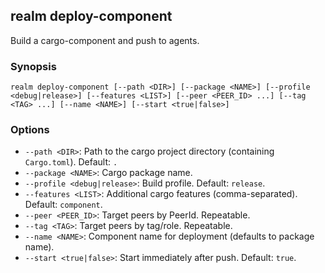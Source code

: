 ## realm deploy-component

Build a cargo-component and push to agents.

### Synopsis

```
realm deploy-component [--path <DIR>] [--package <NAME>] [--profile <debug|release>] [--features <LIST>] [--peer <PEER_ID> ...] [--tag <TAG> ...] [--name <NAME>] [--start <true|false>]
```

### Options

- `--path <DIR>`: Path to the cargo project directory (containing `Cargo.toml`). Default: `.`
- `--package <NAME>`: Cargo package name.
- `--profile <debug|release>`: Build profile. Default: `release`.
- `--features <LIST>`: Additional cargo features (comma-separated). Default: `component`.
- `--peer <PEER_ID>`: Target peers by PeerId. Repeatable.
- `--tag <TAG>`: Target peers by tag/role. Repeatable.
- `--name <NAME>`: Component name for deployment (defaults to package name).
- `--start <true|false>`: Start immediately after push. Default: `true`.


